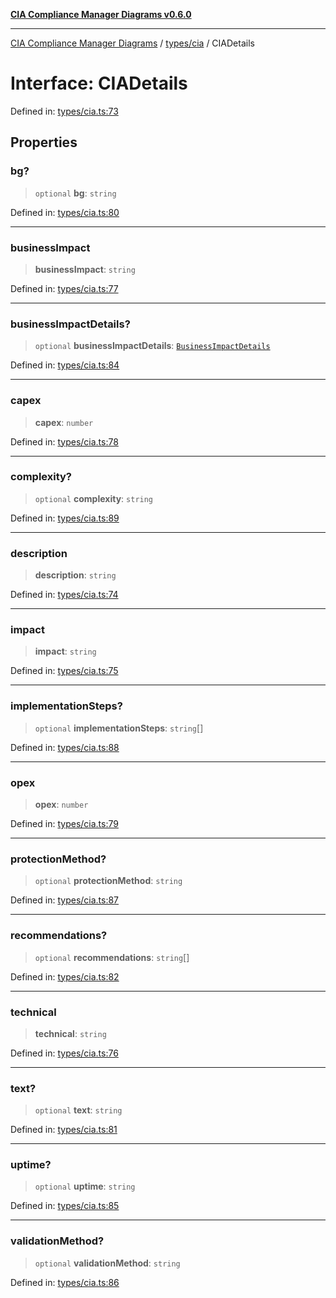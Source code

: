 [**CIA Compliance Manager Diagrams v0.6.0**](../../../README.md)

***

[CIA Compliance Manager Diagrams](../../../modules.md) / [types/cia](../README.md) / CIADetails

# Interface: CIADetails

Defined in: [types/cia.ts:73](https://github.com/Hack23/cia-compliance-manager/blob/ca083b463223765b22422b66b3a43930241849bd/src/types/cia.ts#L73)

## Properties

### bg?

> `optional` **bg**: `string`

Defined in: [types/cia.ts:80](https://github.com/Hack23/cia-compliance-manager/blob/ca083b463223765b22422b66b3a43930241849bd/src/types/cia.ts#L80)

***

### businessImpact

> **businessImpact**: `string`

Defined in: [types/cia.ts:77](https://github.com/Hack23/cia-compliance-manager/blob/ca083b463223765b22422b66b3a43930241849bd/src/types/cia.ts#L77)

***

### businessImpactDetails?

> `optional` **businessImpactDetails**: [`BusinessImpactDetails`](BusinessImpactDetails.md)

Defined in: [types/cia.ts:84](https://github.com/Hack23/cia-compliance-manager/blob/ca083b463223765b22422b66b3a43930241849bd/src/types/cia.ts#L84)

***

### capex

> **capex**: `number`

Defined in: [types/cia.ts:78](https://github.com/Hack23/cia-compliance-manager/blob/ca083b463223765b22422b66b3a43930241849bd/src/types/cia.ts#L78)

***

### complexity?

> `optional` **complexity**: `string`

Defined in: [types/cia.ts:89](https://github.com/Hack23/cia-compliance-manager/blob/ca083b463223765b22422b66b3a43930241849bd/src/types/cia.ts#L89)

***

### description

> **description**: `string`

Defined in: [types/cia.ts:74](https://github.com/Hack23/cia-compliance-manager/blob/ca083b463223765b22422b66b3a43930241849bd/src/types/cia.ts#L74)

***

### impact

> **impact**: `string`

Defined in: [types/cia.ts:75](https://github.com/Hack23/cia-compliance-manager/blob/ca083b463223765b22422b66b3a43930241849bd/src/types/cia.ts#L75)

***

### implementationSteps?

> `optional` **implementationSteps**: `string`[]

Defined in: [types/cia.ts:88](https://github.com/Hack23/cia-compliance-manager/blob/ca083b463223765b22422b66b3a43930241849bd/src/types/cia.ts#L88)

***

### opex

> **opex**: `number`

Defined in: [types/cia.ts:79](https://github.com/Hack23/cia-compliance-manager/blob/ca083b463223765b22422b66b3a43930241849bd/src/types/cia.ts#L79)

***

### protectionMethod?

> `optional` **protectionMethod**: `string`

Defined in: [types/cia.ts:87](https://github.com/Hack23/cia-compliance-manager/blob/ca083b463223765b22422b66b3a43930241849bd/src/types/cia.ts#L87)

***

### recommendations?

> `optional` **recommendations**: `string`[]

Defined in: [types/cia.ts:82](https://github.com/Hack23/cia-compliance-manager/blob/ca083b463223765b22422b66b3a43930241849bd/src/types/cia.ts#L82)

***

### technical

> **technical**: `string`

Defined in: [types/cia.ts:76](https://github.com/Hack23/cia-compliance-manager/blob/ca083b463223765b22422b66b3a43930241849bd/src/types/cia.ts#L76)

***

### text?

> `optional` **text**: `string`

Defined in: [types/cia.ts:81](https://github.com/Hack23/cia-compliance-manager/blob/ca083b463223765b22422b66b3a43930241849bd/src/types/cia.ts#L81)

***

### uptime?

> `optional` **uptime**: `string`

Defined in: [types/cia.ts:85](https://github.com/Hack23/cia-compliance-manager/blob/ca083b463223765b22422b66b3a43930241849bd/src/types/cia.ts#L85)

***

### validationMethod?

> `optional` **validationMethod**: `string`

Defined in: [types/cia.ts:86](https://github.com/Hack23/cia-compliance-manager/blob/ca083b463223765b22422b66b3a43930241849bd/src/types/cia.ts#L86)
